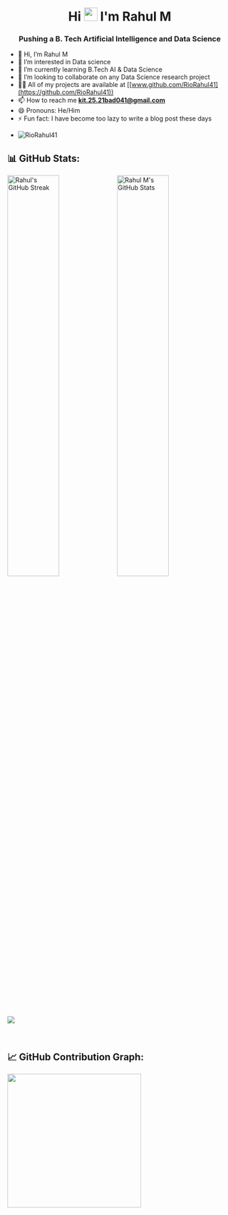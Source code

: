 <h1 align="center">Hi <img src="https://raw.githubusercontent.com/iampavangandhi/iampavangandhi/master/gifs/Hi.gif" width="30px"> I'm Rahul M</h1>
<h3 align="center">Pushing a B. Tech Artificial Intelligence and Data Science</h3>

- 👋 Hi, I’m Rahul M
- 👀 I’m interested in Data science
- 🌱 I’m currently learning B.Tech AI & Data Science
- 💞️ I’m looking to collaborate on any Data Science research project
- 👨‍💻 All of my projects are available at [[www.github.com/RioRahul41](https://github.com/RioRahul41))
- 📫 How to reach me **kit.25.21bad041@gmail.com**
- 😄 Pronouns: He/Him
- ⚡ Fun fact: I have become too lazy to write a blog post these days
- <p><img align="left" src="https://github-readme-stats.vercel.app/api/top-langs?username=RioRahul41&show_icons=true&locale=en&layout=compact&theme=tokyonight" alt="RioRahul41" /></p>

## 📊 GitHub Stats:

<img alt="Rahul's GitHub Streak" src="https://github-readme-streak-stats.herokuapp.com/?user=RioRahul41&theme=white&&hide_border=true" width='48%' /> <img alt="Rahul M's GitHub Stats" src="https://github-readme-stats-mauve-ten.vercel.app/api?username=RioRahul41&show_icons=true&hide_border=true&count_private=true&include_all_commits=true" width='48%' />




<p align="Left">
    <img src="https://github-profile-trophy.vercel.app/?username=RioRahul41&column=8&row=1">
</p>
<br>

## 📈 GitHub Contribution Graph:

<div align="Left">
    <img height="300px" src="https://github-readme-activity-graph.vercel.app/graph?username=RioRahul41&theme=minimal"/>
</div>
<br>
